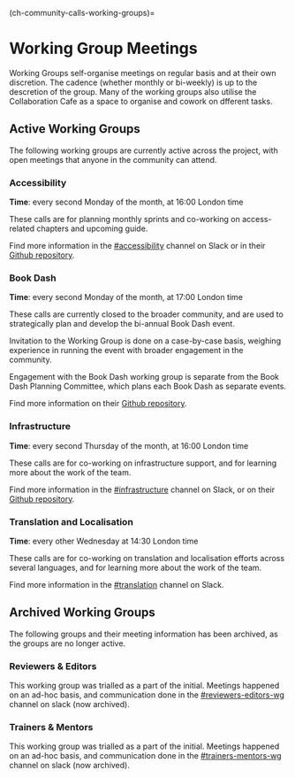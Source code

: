(ch-community-calls-working-groups)=
# Working Group Meetings

Working Groups self-organise meetings on regular basis and at their own discretion. The cadence (whether monthly or bi-weekly) is up to the descretion of the group. Many of the working groups also utilise the Collaboration Cafe as a space to organise and cowork on dfferent tasks.

## Active Working Groups

The following working groups are currently active across the project, with open meetings that anyone in the community can attend. 

### Accessibility

**Time**: every second Monday of the month, at 16:00 London time

These calls are for planning monthly sprints and co-working on access-related chapters and upcoming guide. 

Find more information in the [#accessibility](https://theturingway.slack.com/archives/C01E654A42E) channel on Slack or in their [Github repository](https://github.com/the-turing-way/accessibility-working-group).

### Book Dash 

**Time**: every second Monday of the month, at 17:00 London time

These calls are currently closed to the broader community, and are used to strategically plan and develop the bi-annual Book Dash event. 

Invitation to the Working Group is done on a case-by-case basis, weighing experience in running the event with broader engagement in the community.

Engagement with the Book Dash working group is separate from the Book Dash Planning Committee, which plans each Book Dash as separate events.

Find more information on their [Github repository](https://github.com/the-turing-way/bookdash).

### Infrastructure

**Time**: every second Thursday of the month, at 16:00 London time

These calls are for co-working on infrastructure support, and for learning more about the work of the team. 

Find more information in the [#infrastructure]() channel on Slack, or on their [Github repository]().

### Translation and Localisation

**Time**: every other Wednesday at 14:30 London time

These calls are for co-working on translation and localisation efforts across several languages, and for learning more about the work of the team.

Find more information in the [#translation](https://theturingway.slack.com/archives/C01E17C1K35) channel on Slack.

## Archived Working Groups

The following groups and their meeting information has been archived, as the groups are no longer active.

### Reviewers & Editors

This working group was trialled as a part of the initial. Meetings happened on an ad-hoc basis, and communication done in the [#reviewers-editors-wg](https://theturingway.slack.com/archives/C043N2KSVND) channel on slack (now archived). 

### Trainers & Mentors

This working group was trialled as a part of the initial. Meetings happened on an ad-hoc basis, and communication done in the [#trainers-mentors-wg](https://theturingway.slack.com/archives/C0425F98E5U) channel on slack (now archived). 
